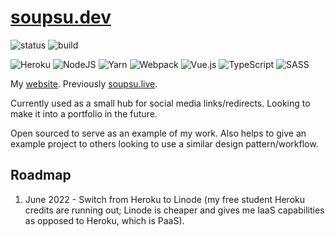 # [soupsu.dev](https://soupsu.dev)
![status](https://img.shields.io/website?down_message=offline&label=status&up_message=online&url=https%3A%2F%2Fsoupsu.dev)
![build](https://img.shields.io/github/workflow/status/Wllew4/soupsu.dev/Build)

![Heroku](https://img.shields.io/badge/heroku-%23430098.svg?style=for-the-badge&logo=heroku&logoColor=white)
![NodeJS](https://img.shields.io/badge/node.js-6DA55F?style=for-the-badge&logo=node.js&logoColor=white)
![Yarn](https://img.shields.io/badge/yarn-%232C8EBB.svg?style=for-the-badge&logo=yarn&logoColor=white)
![Webpack](https://img.shields.io/badge/webpack-%238DD6F9.svg?style=for-the-badge&logo=webpack&logoColor=black)
![Vue.js](https://img.shields.io/badge/vuejs-%2335495e.svg?style=for-the-badge&logo=vuedotjs&logoColor=%234FC08D)
![TypeScript](https://img.shields.io/badge/typescript-%23007ACC.svg?style=for-the-badge&logo=typescript&logoColor=white)
![SASS](https://img.shields.io/badge/SASS-hotpink.svg?style=for-the-badge&logo=SASS&logoColor=white)

My [website](https://soupsu.dev).
Previously [soupsu.live](https://soupsu.live).

Currently used as a small hub for social media links/redirects.
Looking to make it into a portfolio in the future.

Open sourced to serve as an example of my work. Also helps to give an example
project to others looking to use a similar design pattern/workflow.

## Roadmap
1. June 2022 - Switch from Heroku to Linode (my free student Heroku credits are running out; Linode is cheaper and gives me IaaS capabilities as opposed to Heroku, which is PaaS).
